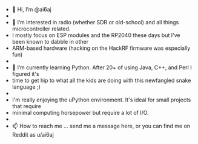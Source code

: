 - 👋 Hi, I’m @ai6aj
- 
- 👀 I’m interested in radio (whether SDR or old-school) and all things microcontroller related.
- I mostly focus on ESP modules and the RP2040 these days but I've been known to dabble in other 
- ARM-based hardware (hacking on the HackRF firmware was especially fun)
- 
- 🌱 I’m currently learning Python.  After 20+ of using Java, C++, and Perl I figured it's
- time to get hip to what all the kids are doing with this newfangled snake language ;)
- 
- I'm really enjoying the uPython environment.  It's ideal for small projects that require
- minimal computing horsepower but require a lot of I/O.
-
- 📫 How to reach me ... send me a message here, or you can find me on Reddit as u/ai6aj

<!---
ai6aj/ai6aj is a ✨ special ✨ repository because its `README.md` (this file) appears on your GitHub profile.
You can click the Preview link to take a look at your changes.
--->
